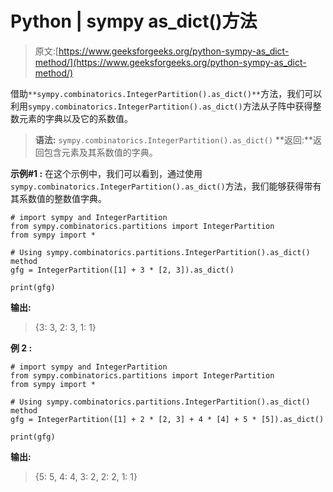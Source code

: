 # Python | sympy as_dict()方法

> 原文:[https://www.geeksforgeeks.org/python-sympy-as_dict-method/](https://www.geeksforgeeks.org/python-sympy-as_dict-method/)

借助`**sympy.combinatorics.IntegerPartition().as_dict()**`方法，我们可以利用`sympy.combinatorics.IntegerPartition().as_dict()`方法从子阵中获得整数元素的字典以及它的系数值。

> **语法:** `sympy.combinatorics.IntegerPartition().as_dict()`
> **返回:**返回包含元素及其系数值的字典。

**示例#1 :**
在这个示例中，我们可以看到，通过使用`sympy.combinatorics.IntegerPartition().as_dict()`方法，我们能够获得带有其系数值的整数值字典。

```
# import sympy and IntegerPartition
from sympy.combinatorics.partitions import IntegerPartition
from sympy import *

# Using sympy.combinatorics.partitions.IntegerPartition().as_dict() method
gfg = IntegerPartition([1] + 3 * [2, 3]).as_dict()

print(gfg)
```

**输出:**

> {3: 3, 2: 3, 1: 1}

**例 2 :**

```
# import sympy and IntegerPartition
from sympy.combinatorics.partitions import IntegerPartition
from sympy import *

# Using sympy.combinatorics.partitions.IntegerPartition().as_dict() method
gfg = IntegerPartition([1] + 2 * [2, 3] + 4 * [4] + 5 * [5]).as_dict()

print(gfg)
```

**输出:**

> {5: 5, 4: 4, 3: 2, 2: 2, 1: 1}